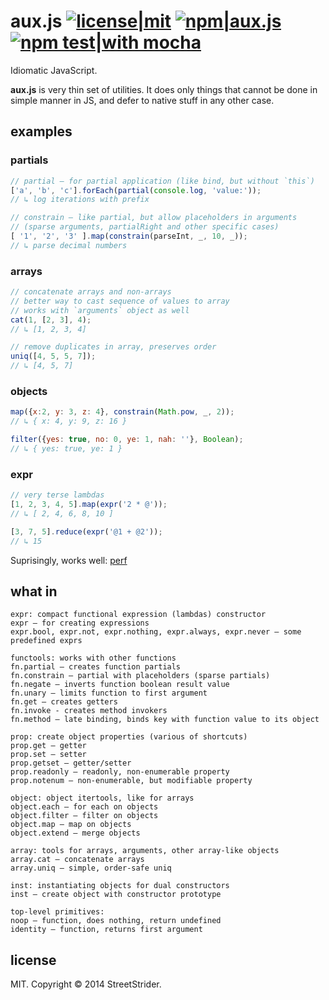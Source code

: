 # aux.js [![license|mit](http://img.shields.io/badge/license-MIT-brightgreen.svg?style=flat-square)](MIT-LICENSE.txt) [![npm|aux.js](http://img.shields.io/badge/npm-aux.js-CB3837.svg?style=flat-square)](https://www.npmjs.org/package/aux.js) [![npm test|with mocha](http://img.shields.io/badge/npm%20test-with%20mocha-9E785A.svg?style=flat-square)](http://mochajs.org/)
Idiomatic JavaScript.

**aux.js** is very thin set of utilities. It does only things that cannot be done in simple manner in JS,
and defer to native stuff in any other case.

## examples
### partials
```javascript
// partial — for partial application (like bind, but without `this`)
['a', 'b', 'c'].forEach(partial(console.log, 'value:'));
// ↳ log iterations with prefix

// constrain — like partial, but allow placeholders in arguments
// (sparse arguments, partialRight and other specific cases)
[ '1', '2', '3' ].map(constrain(parseInt, _, 10, _));
// ↳ parse decimal numbers
```

### arrays
```javascript
// concatenate arrays and non-arrays
// better way to cast sequence of values to array
// works with `arguments` object as well
cat(1, [2, 3], 4);
// ↳ [1, 2, 3, 4]

// remove duplicates in array, preserves order
uniq([4, 5, 5, 7]);
// ↳ [4, 5, 7]
```

### objects
```javascript
map({x:2, y: 3, z: 4}, constrain(Math.pow, _, 2));
// ↳ { x: 4, y: 9, z: 16 }

filter({yes: true, no: 0, ye: 1, nah: ''}, Boolean);
// ↳ { yes: true, ye: 1 }
```

### expr
```javascript
// very terse lambdas
[1, 2, 3, 4, 5].map(expr('2 * @'));
// ↳ [ 2, 4, 6, 8, 10 ]

[3, 7, 5].reduce(expr('@1 + @2'));
// ↳ 15
```
Suprisingly, works well:
[perf](http://jsperf.com/new-function-vs-function-expression)

## what in
```
expr: compact functional expression (lambdas) constructor
expr — for creating expressions
expr.bool, expr.not, expr.nothing, expr.always, expr.never — some predefined exprs

functools: works with other functions
fn.partial — creates function partials
fn.constrain — partial with placeholders (sparse partials)
fn.negate — inverts function boolean result value
fn.unary — limits function to first argument
fn.get — creates getters
fn.invoke - creates method invokers
fn.method — late binding, binds key with function value to its object

prop: create object properties (various of shortcuts)
prop.get — getter
prop.set — setter
prop.getset — getter/setter
prop.readonly — readonly, non-enumerable property
prop.notenum — non-enumerable, but modifiable property

object: object itertools, like for arrays
object.each — for each on objects
object.filter — filter on objects
object.map — map on objects
object.extend — merge objects

array: tools for arrays, arguments, other array-like objects
array.cat — concatenate arrays
array.uniq — simple, order-safe uniq

inst: instantiating objects for dual constructors
inst — create object with constructor prototype

top-level primitives:
noop — function, does nothing, return undefined
identity — function, returns first argument
```

## license
MIT. Copyright © 2014 StreetStrider.
